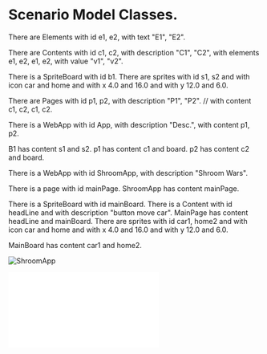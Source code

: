 # Scenario Model Classes.

There are Elements
with id   e1,   e2,
with text "E1", "E2".

There are Contents
with id          c1,     c2,
with description "C1",   "C2",
with elements    e1, e2, e1, e2,
with value       "v1",   "v2".

There is a SpriteBoard with id b1.
There are sprites with id s1, s2
and with icon car and home
and with x 4.0 and 16.0
and with y 12.0 and 6.0.

There are Pages
with id          p1,     p2,
with description "P1",   "P2". 
// with content     c1, c2, c1, c2.


There is a WebApp
with id          App,
with description "Desc.",
with content     p1, p2.

B1 has content s1 and s2.
p1 has content c1 and board.
p2 has content c2 and board.

There is a WebApp
with id          ShroomApp,
with description "Shroom Wars".

There is a page with id mainPage.
ShroomApp has content mainPage.

There is a SpriteBoard with id mainBoard.
There is a Content with id headLine and with description "button move car".
MainPage has content headLine and mainBoard.
There are sprites with id car1, home2
and with icon car and home
and with x 4.0 and 16.0
and with y 12.0 and 6.0.

MainBoard has content car1 and home2.


![ShroomApp](shroomwars.svg)

![ShroomApp](shroomwars.html)
